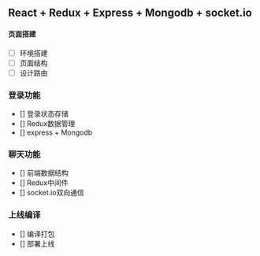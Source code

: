 ## React + Redux + Express + Mongodb + socket.io

#### 页面搭建
- [ ] 环境搭建
- [ ] 页面结构
- [ ] 设计路由

### 登录功能
- [] 登录状态存储
- [] Redux数据管理
- [] express + Mongodb

### 聊天功能
- [] 前端数据结构
- [] Redux中间件
- [] socket.io双向通信

### 上线编译
- [] 编译打包
- [] 部署上线